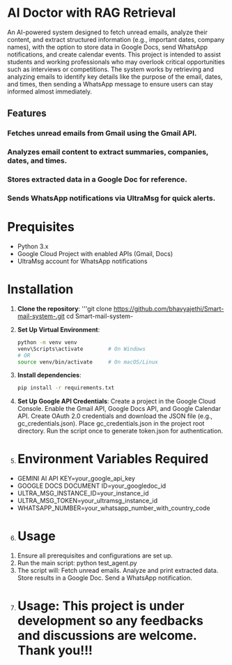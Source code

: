 # AI Doctor with RAG Retrieval 

An AI-powered system designed to fetch unread emails, analyze their content, and extract structured information (e.g., important dates, company names), with the option to store data in Google Docs, send WhatsApp notifications, and create calendar events. This project is intended to assist students and working professionals who may overlook critical opportunities such as interviews or competitions. The system works by retrieving and analyzing emails to identify key details like the purpose of the email, dates, and times, then sending a WhatsApp message to ensure users can stay informed almost immediately.

## **Features**
### Fetches unread emails from Gmail using the Gmail API.
### Analyzes email content to extract summaries, companies, dates, and times.
### Stores extracted data in a Google Doc for reference.
### Sends WhatsApp notifications via UltraMsg for quick alerts.

# **Prequisites**
- Python 3.x
- Google Cloud Project with enabled APIs (Gmail, Docs)
- UltraMsg account for WhatsApp notifications


# **Installation**
1. **Clone the repository**:
   '''git clone https://github.com/bhavyajethi/Smart-mail-system-.git
      cd Smart-mail-system-

2. **Set Up Virtual Environment**:  
   ```bash
   python -m venv venv
   venv\Scripts\activate        # On Windows
   # OR
   source venv/bin/activate     # On macOS/Linux

3. **Install dependencies**:  
   ```bash
   pip install -r requirements.txt

4. **Set Up Google API Credentials**: 
Create a project in the Google Cloud Console.
Enable the Gmail API, Google Docs API, and Google Calendar API.
Create OAuth 2.0 credentials and download the JSON file (e.g., gc_credentials.json).
Place gc_credentials.json in the project root directory.
Run the script once to generate token.json for authentication.

5. # **Environment Variables Required**
- GEMINI AI API KEY=your_google_api_key
- GOOGLE DOCS DOCUMENT ID=your_googledoc_id
- ULTRA_MSG_INSTANCE_ID=your_instance_id
- ULTRA_MSG_TOKEN=your_ultramsg_instance_id
- WHATSAPP_NUMBER=your_whatsapp_number_with_country_code

6. # **Usage**
1) Ensure all prerequisites and configurations are set up.
2) Run the main script: python test_agent.py
3) The script will:
Fetch unread emails.
Analyze and print extracted data.
Store results in a Google Doc.
Send a WhatsApp notification.

7.  # **Usage**: This project is under development so any feedbacks and discussions are welcome. Thank you!!!
